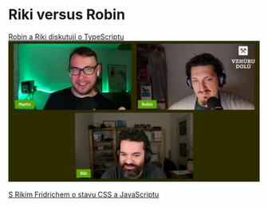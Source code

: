# Riki versus Robin

[Robin a Riki diskutují o TypeScriptu](https://www.youtube.com/watch?v=RF_omznxWnI)
[<img src="../assets/riki-versus-robin.png">](https://www.youtube.com/watch?v=RF_omznxWnI)

[S Rikim Fridrichem o stavu CSS a JavaScriptu](https://www.youtube.com/watch?v=esls4v1ZOJ0)
